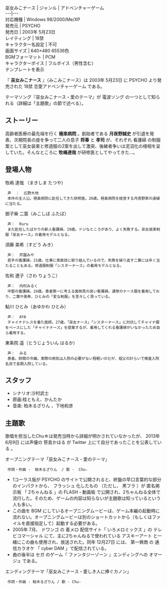 巫女みこナース  |  ジャンル  |  アドベンチャーゲーム   
---|---  
対応機種  |  Windows 98/2000/Me/XP   
発売元  |  PSYCHO   
発売日  |  2003年  5月23日   
レイティング  |  18禁   
キャラクター名設定  |  不可   
画面サイズ  |  640×480 65536色   
BGMフォーマット  |  PCM   
キャラクターボイス  |  フルボイス（男性含む）   
テンプレートを表示  
  
『 **巫女みこナース** 』（みこみこナース）は  2003年  5月23日  に  PSYCHO  より発売された  18禁  恋愛アドベンチャーゲーム
である。

テーマソング『巫女みこナース・愛のテーマ』が  電波ソング  の一つとして知られる（詳細は「主題歌」の節で述べる）。

##  ストーリー  

高齢者医療の最先端を行く **極楽病院** 。創始者である **月夜野誠史** が引退を発表、次期院長の座を争って二人の息子 **将春** と **孝司**
が、それぞれ  看護婦  の制服案として巫女装束と修道服の2案を出して激突、後継者争いは泥沼化の様相を呈していた。そんなところに **牧嶋達哉**
が研修医としてやってきた…。

##  登場人物  

牧嶋 達哉    （まきしま たつや）

     声  ：  広野大地 
     本作の主人公。極楽病院に赴任してきた研修医。26歳。極楽病院を経営する月夜野家の遠縁に当たる。 
御子柴 二葉（みこしば ふたば）

     声：  Ruru 
     まだ赴任したばかりの新人看護婦。19歳。ドジなところがあり、よく失敗する。巫女装束制服「巫女ナース」の着用モデルとなる。 
須藤 美希（すどう みき）

     声：  芹園みや 
     若手の看護婦。21歳。仕事に真面目に取り組んでいるので、失敗を繰り返す二葉には辛く当たることもある。修道服制服「シスターナース」の着用モデルとなる。 
佐和 遼子（さわ りょうこ）

     声：  内村みるく 
     中堅の看護婦。24歳。患者第一に考える面倒見の良い看護婦。通常のナース服を着用しており、二葉や美希、ひとみの「変な制服」を苦々しく思っている。 
鮎川 ひとみ（あゆかわ ひとみ）

     声：  AYA 
     チャイナドレスを着た医師。27歳。「巫女ナース」「シスターナース」に対抗してチャイナ服をベースにした「チャイナナース」を提案するが、着用してくれる看護婦がいなかったため自ら着用する。 
東条院 遥（とうじょういん はるか）

     声：  みる 
     患者。財閥の令嬢。実際の病気は入院の必要がない程軽いのだが、祖父の計らいで検査入院名目で長期入院している。 

##  スタッフ  

  * シナリオ:沙村武士 
  * 原画:桂ともえ、かんたか 
  * 音楽:  柏木るざりん  、下地和彦 

##  主題歌  

歌唱を担当したChu☆は発売当時から詳細が明かされていなかったが、  2013年  6月9日  には声優の  笹島かほる  が  Twitter
上にて自分であったことを公表している      。

オープニングテーマ「巫女みこナース・愛のテーマ」

     作詞・作曲 -  柏木るざりん  / 歌 -  Chu☆ 

  * 1コーラス版が  PSYCHO  のサイトで公開されると、終盤の早口言葉的な部分のインパクトから、  フラッシュ  化したもの    （ただし、  黒フラ  ）が  匿名掲示板  「  2ちゃんねる  」の  FLASH・動画板  で公開され、2ちゃんねる全体で流行した。そのため、ゲームの内容は知らないが主題歌は知っているという人も多い。 
  * この曲を  BGM  にしているオープニングムービーは、ゲーム本編の起動時に流れない。オープニングムービーは別のショートカットから（もしくはファイルを直接指定して）起動する必要がある。 
  * 2005年  7月、  ドワンゴ  の  着メロ  配信サイト「  いろメロミックス  」の  テレビコマーシャル  にて、主に2ちゃんねるで使われている  アスキーアート  と一緒にこの曲も使用され、放送された。同年  12月27日  には、  第一興商  の  通信カラオケ  「  cyber DAM  」で配信されている。 
  * 曲の後半は  セガ  のゲーム『  ファンタジーゾーン  』エンディングへの  オマージュ  である。 

    
エンディングテーマ「巫女みこナース・愛しき人に捧ぐカノン」

     作詞・作曲 - 柏木るざりん / 歌 - Chu☆ 


